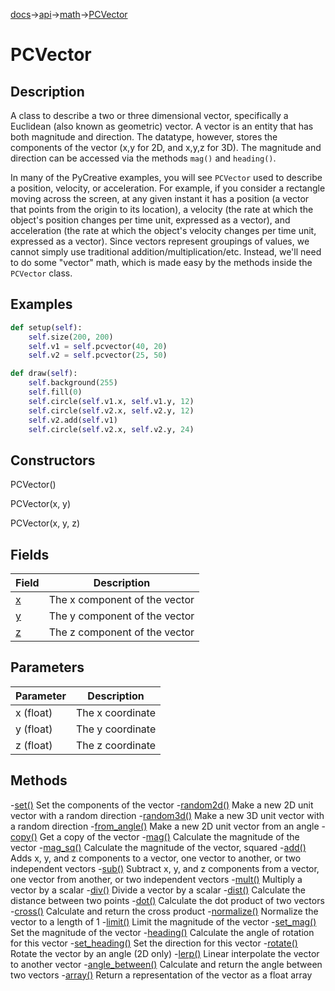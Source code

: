 [docs](/docs/)→[api](/docs/api)→[math](/docs/api/math/)→[PCVector](/docs/api/math/PCVector/PCVector.md)

# PCVector

## Description

A class to describe a two or three dimensional vector, specifically a Euclidean (also known as geometric) vector. A vector is an entity that has both magnitude and direction. The datatype, however, stores the components of the vector (x,y for 2D, and x,y,z for 3D). The magnitude and direction can be accessed via the methods `mag()` and `heading()`.

In many of the PyCreative examples, you will see `PCVector` used to describe a position, velocity, or acceleration. For example, if you consider a rectangle moving across the screen, at any given instant it has a position (a vector that points from the origin to its location), a velocity (the rate at which the object's position changes per time unit, expressed as a vector), and acceleration (the rate at which the object's velocity changes per time unit, expressed as a vector). Since vectors represent groupings of values, we cannot simply use traditional addition/multiplication/etc. Instead, we'll need to do some "vector" math, which is made easy by the methods inside the `PCVector` class.

## Examples

```py
def setup(self):
    self.size(200, 200)
    self.v1 = self.pcvector(40, 20)
    self.v2 = self.pcvector(25, 50)

def draw(self):
    self.background(255)
    self.fill(0)
    self.circle(self.v1.x, self.v1.y, 12)
    self.circle(self.v2.x, self.v2.y, 12)
    self.v2.add(self.v1)
    self.circle(self.v2.x, self.v2.y, 24)
```

## Constructors

PCVector()

PCVector(x, y)

PCVector(x, y, z)

## Fields

| Field | Description |
|-------|-------------|
| [x](/docs/api/math/PCVector/PCVector_x.md) | The x component of the vector |
| [y](/docs/api/math/PCVector/PCVector_y.md) | The y component of the vector |
| [z](/docs/api/math/PCVector/PCVector_z.md) | The z component of the vector | 

## Parameters

| Parameter | Description |
|-----------|-------------|
| x (float) | The x coordinate |
| y (float) | The y coordinate |
| z (float) | The z coordinate |

## Methods

-[set()](/PCVector_set_.md)	Set the components of the vector
-[random2d()](/docs/api/math/PCVector/PCVector_random2d_.md)	Make a new 2D unit vector with a random direction
-[random3d()](/docs/api/math/PCVector/PCVector_random3d_.md)	Make a new 3D unit vector with a random direction
-[from_angle()](/docs/api/math/PCVector/PCVector_from_angle_.md)	Make a new 2D unit vector from an angle
-[copy()](/docs/api/math/PCVector/PCVector_copy_.md)	Get a copy of the vector
-[mag()](/docs/api/math/PCVector/PCVector_mag_.md)	Calculate the magnitude of the vector
-[mag_sq()](/docs/api/math/PCVector/PCVector_mag_sq_.md)	Calculate the magnitude of the vector, squared
-[add()](/docs/api/math/PCVector/PCVector_add_.md)	Adds x, y, and z components to a vector, one vector to another, or two independent vectors
-[sub()](/docs/api/math/PCVector/PCVector_sub_.md)	Subtract x, y, and z components from a vector, one vector from another, or two independent vectors
-[mult()](/docs/api/math/PCVector/PCVector_mult_.md)	Multiply a vector by a scalar
-[div()](/docs/api/math/PCVector/PCVector_div_.md)	Divide a vector by a scalar
-[dist()](/docs/api/math/PCVector/PCVector_dist_.md)	Calculate the distance between two points
-[dot()](/docs/api/math/PCVector/PCVector_dot_.md)	Calculate the dot product of two vectors
-[cross()](/docs/api/math/PCVector/PCVector_cross_.md)	Calculate and return the cross product
-[normalize()](/docs/api/math/PCVector/PCVector_normalize_.md)	Normalize the vector to a length of 1
-[limit()](/docs/api/math/PCVector/PCVector_limit_.md)	Limit the magnitude of the vector
-[set_mag()](/docs/api/math/PCVector/PCVector_set_mag_.md)	Set the magnitude of the vector
-[heading()](/docs/api/math/PCVector/PCVector_heading_.md)	Calculate the angle of rotation for this vector
-[set_heading()](/docs/api/math/PCVector/PCVector_set_heading_.md)	Set the direction for this vector
-[rotate()](/docs/api/math/PCVector/PCVector_rotate_.md)	Rotate the vector by an angle (2D only)
-[lerp()](/docs/api/math/PCVector/PCVector_lerp_.md)	Linear interpolate the vector to another vector
-[angle_between()](/docs/api/math/PCVector/PCVector_angle_between_.md)	Calculate and return the angle between two vectors
-[array()](/docs/api/math/PCVector/PCVector_array_.md)	Return a representation of the vector as a float array